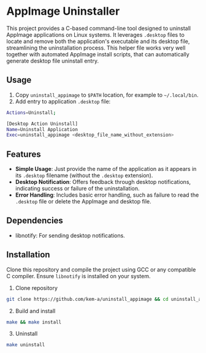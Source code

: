# AppImage Uninstaller

This project provides a C-based command-line tool designed to uninstall AppImage applications on Linux systems. It leverages `.desktop` files to locate and remove both the application's executable and its desktop file, streamlining the uninstallation process.
This helper file works very well together with automated AppImage install scripts, that can automatically generate desktop file uninstall entry.

## Usage

1. Copy `uninstall_appimage` to `$PATH` location, for example to `~/.local/bin`.
2. Add entry to application `.desktop` file:

```bash
Actions=Uninstall;

[Desktop Action Uninstall]
Name=Uninstall Application
Exec=uninstall_appimage <desktop_file_name_without_extension>
   ```

## Features

- **Simple Usage**: Just provide the name of the application as it appears in its `.desktop` filename (without the `.desktop` extension).
- **Desktop Notification**: Offers feedback through desktop notifications, indicating success or failure of the uninstallation.
- **Error Handling**: Includes basic error handling, such as failure to read the `.desktop` file or delete the AppImage and desktop file.

## Dependencies

- libnotify: For sending desktop notifications.

## Installation

Clone this repository and compile the project using GCC or any compatible C compiler. Ensure `libnotify` is installed on your system.

1. Clone repository
```bash
git clone https://github.com/kem-a/uninstall_appimage && cd uninstall_appimage
```
2. Build and install
```bash
make && make install
```
3. Uninstall
```bash
make uninstall
```
